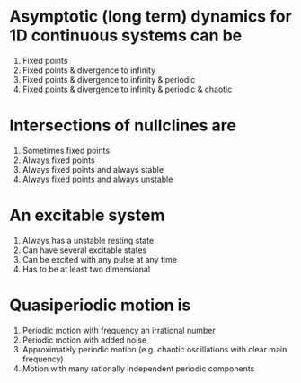 # Asymptotic (long term) dynamics for 1D continuous systems can be
1. Fixed points
1. Fixed points & divergence to infinity
1. Fixed points & divergence to infinity & periodic
1. Fixed points & divergence to infinity & periodic & chaotic

# Intersections of nullclines are
1. Sometimes fixed points
1. Always fixed points
1. Always fixed points and always stable
1. Always fixed points and always unstable

# An excitable system

1. Always has a unstable resting state
1. Can have several excitable states
1. Can be excited with any pulse at any time
1. Has to be at least two dimensional


# Quasiperiodic motion is
1. Periodic motion with frequency an irrational number
1. Periodic motion with added noise
1. Approximately periodic motion (e.g. chaotic oscillations with clear main frequency)
1. Motion with many rationally independent periodic components
